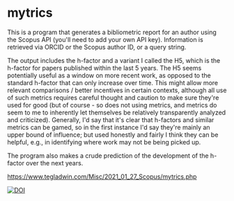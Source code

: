 # mytrics
This is a program that generates a bibliometric report for an author using the Scopus API (you'll need to add your own API key). Information is retrieved via ORCID or the Scopus author ID, or a query string.

The output includes the h-factor and a variant I called the H5, which is the h-factor for papers published within the last 5 years. The H5 seems potentially useful as a window on more recent work, as opposed to the standard h-factor that can only increase over time. This might allow more relevant comparisons / better incentives in certain contexts, although all use of such metrics requires careful thought and caution to make sure they're used for good (but of course - so does not using metrics, and metrics do seem to me to inherently let themselves be relatively transparently analyzed and criticized). Generally, I'd say that it's clear that h-factors and similar metrics can be gamed, so in the first instance I'd say they're mainly an upper bound of influence; but used honestly and fairly I think they can be helpful, e.g., in identifying where work may not be being picked up.

The program also makes a crude prediction of the development of the h-factor over the next years.

https://www.tegladwin.com/Misc/2021_01_27_Scopus/mytrics.php

[![DOI](https://zenodo.org/badge/335036249.svg)](https://zenodo.org/badge/latestdoi/335036249)

